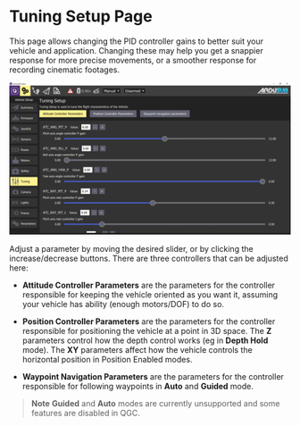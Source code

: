 # Tuning Setup Page

This page allows changing the PID controller gains to better suit your vehicle and application. Changing these may help you get a snappier response for more precise movements, or a smoother response for recording cinematic footages. 

<img src="/images/reference/reference-ardusub-tuning.png" class="img-responsive img-center" style="max-height:600px;">

Adjust a parameter by moving the desired slider, or by clicking the increase/decrease buttons. There are three controllers that can be adjusted here:

* **Attitude Controller Parameters** are the parameters for the controller responsible for keeping the vehicle oriented as you want it, assuming your vehicle has ability (enough motors/DOF) to do so.

* **Position Controller Parameters** are the parameters for the controller responsible for positioning the vehicle at a point in 3D space. The **Z** parameters control how the depth control works (eg in **Depth Hold** mode). The **XY** parameters affect how the vehicle controls the horizontal position in Position Enabled modes.

* **Waypoint Navigation Parameters** are the parameters for the controller responsible for following waypoints in **Auto** and **Guided** mode.

> **Note** **Guided** and **Auto** modes are currently unsupported and some features are disabled in QGC.

